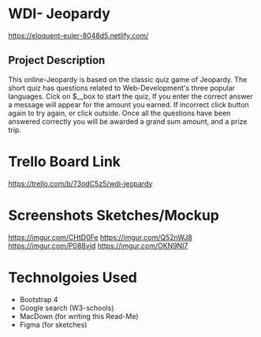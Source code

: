# WDI- Jeopardy

https://eloquent-euler-8048d5.netlify.com/

## Project Description
This online-Jeopardy is based on the classic quiz game of Jeopardy.  The short quiz has questions related to  Web-Development's three popular languages.  Cick on $__box to start the quiz, If you enter the correct answer a message will appear for the amount you earned. If incorrect click button again to try again, or click outside.  Once all the questions have been answered correctly you will be awarded a grand sum amount, and a prize trip.

# Trello Board Link
https://trello.com/b/73odC5z5/wdi-jeopardy

# Screenshots Sketches/Mockup
https://imgur.com/CHtD0Fe
https://imgur.com/Q52nWJ8
https://imgur.com/P088vjd
https://imgur.com/OKN9Nl7

# Technolgoies Used
* Bootstrap 4
* Google search (W3-schools)
* MacDown (for writing this Read-Me)
* Figma (for sketches)



                   
